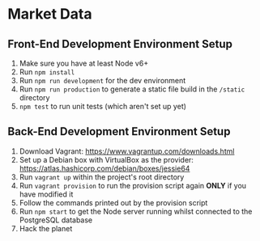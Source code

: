 # Market Data

## Front-End Development Environment Setup

1. Make sure you have at least Node v6+
2. Run `npm install`
3. Run `npm run development` for the dev environment
4. Run `npm run production` to generate a static file build in the `/static` directory
5. `npm test` to run unit tests (which aren't set up yet)

## Back-End Development Environment Setup

1. Download Vagrant: https://www.vagrantup.com/downloads.html
2. Set up a Debian box with VirtualBox as the provider: https://atlas.hashicorp.com/debian/boxes/jessie64
3. Run `vagrant up` within the project's root directory
4. Run `vagrant provision` to run the provision script again **ONLY** if you have modified it
5. Follow the commands printed out by the provision script
6. Run `npm start` to get the Node server running whilst connected to the PostgreSQL database
7. Hack the planet
